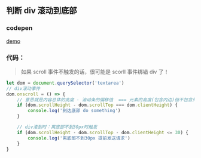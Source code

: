## 判断 div 滚动到底部

<!--
 * @Author: OBKoro1
 * @Github: https://github.com/OBKoro1
 * @Date: 2018-12-27 16:12:33
 * @LastEditors: OBKoro1
 * @LastEditTime: 2019-07-31 17:01:00
 * @Description:
 -->

### codepen

[demo](https://codepen.io/OBKoro1/pen/XoaRyg)

### 代码：

> 如果 scroll 事件不触发的话，很可能是 scorll 事件绑错 div 了！

```js
let dom = document.querySelector('textarea')
// div滚动事件
dom.onscroll = () => {
	// 意思就是内容总体的高度 - 滚动条的偏移值  === 元素的高度(包含内边)但不包含外边距，边框，以及滚动条
	if (dom.scrollHeight - dom.scrollTop === dom.clientHeight) {
		console.log('到达底部 do something')
	}

	// div滚到时：离底部不到30px时触发
	if (dom.scrollHeight - dom.scrollTop - dom.clientHeight <= 30) {
		console.log('离底部不到30px 提前发送请求')
	}
}
```

<!-- 特殊字符串：用于修改/删除markdown的结尾提示语-->
